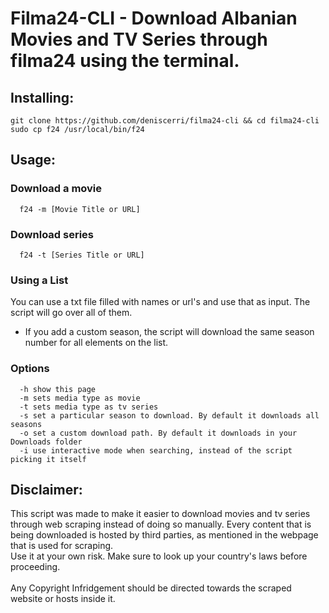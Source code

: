 # **Filma24-CLI** - Download Albanian Movies and TV Series through filma24 using the terminal.

## Installing:

`git clone https://github.com/deniscerri/filma24-cli && cd filma24-cli` <br>
`sudo cp f24 /usr/local/bin/f24`

## Usage:

### Download a movie

      f24 -m [Movie Title or URL]

### Download series

      f24 -t [Series Title or URL]

### Using a List

You can use a txt file filled with names or url's and use that as input. The script will go over all of them.

- If you add a custom season, the script will download the same season number for all elements on the list.

### Options
      -h show this page
      -m sets media type as movie
      -t sets media type as tv series
      -s set a particular season to download. By default it downloads all seasons
      -o set a custom download path. By default it downloads in your Downloads folder
      -i use interactive mode when searching, instead of the script picking it itself

## Disclaimer:

This script was made to make it easier to download movies and tv series through web scraping instead of doing so manually. Every content that is being downloaded is hosted by third parties, as mentioned in the webpage that is used for scraping. <br>
Use it at your own risk. Make sure to look up your country's laws before proceeding. <br>
<br>
Any Copyright Infridgement should be directed towards the scraped website or hosts inside it.
